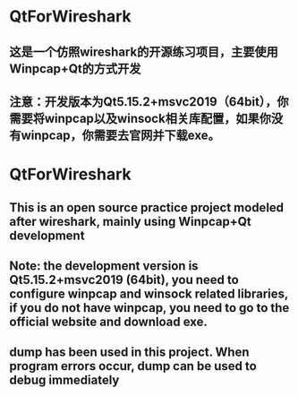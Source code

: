 # QtForWireshark
## 这是一个仿照wireshark的开源练习项目，主要使用Winpcap+Qt的方式开发
## 注意：开发版本为Qt5.15.2+msvc2019（64bit），你需要将winpcap以及winsock相关库配置，如果你没有winpcap，你需要去官网并下载exe。

# QtForWireshark
## This is an open source practice project modeled after wireshark, mainly using Winpcap+Qt development
## Note: the development version is Qt5.15.2+msvc2019 (64bit), you need to configure winpcap and winsock related libraries, if you do not have winpcap, you need to go to the official website and download exe.
## dump has been used in this project. When program errors occur, dump can be used to debug immediately
